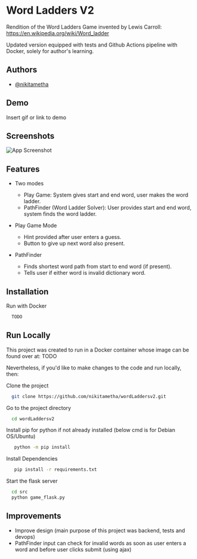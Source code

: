 
# Word Ladders V2

Rendition of the Word Ladders Game invented by Lewis Carroll: https://en.wikipedia.org/wiki/Word_ladder

Updated version equipped with tests and Github Actions pipeline with Docker, solely for author's learning.





## Authors

- [@nikitametha](https://www.nikitametha.com)



## Demo

Insert gif or link to demo


## Screenshots

![App Screenshot](https://via.placeholder.com/468x300?text=App+Screenshot+Here)


## Features

- Two modes
    - Play Game: System gives start and end word, user makes the word ladder.
    - PathFinder (Word Ladder Solver): User provides start and end word, system finds the word ladder.

- Play Game Mode
    - Hint provided after user enters a guess.
    - Button to give up next word also present.

- PathFinder
    - Finds shortest word path from start to end word (if present).
    - Tells user if either word is invalid dictionary word.



## Installation

Run with Docker

```bash
  TODO
```

    
## Run Locally
This project was created to run in a Docker container whose image can be found over at: TODO

Nevertheless, if you'd like to make changes to the code and run locally, then:



Clone the project

```bash
  git clone https://github.com/nikitametha/wordLaddersv2.git
```

Go to the project directory

```bash
  cd wordLaddersv2
```

Install pip for python if not already installed (below cmd is for Debian OS/Ubuntu)

```bash
   python -m pip install
```

Install Dependencies

```bash
   pip install -r requirements.txt
```

Start the flask server

```bash
  cd src
  python game_flask.py
```


## Improvements

- Improve design (main purpose of this project was backend, tests and devops)
- PathFinder input can check for invalid words as soon as user enters a word and before user clicks submit (using ajax)
